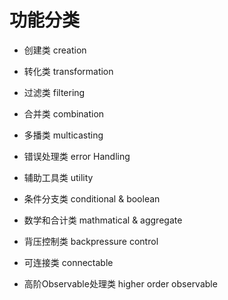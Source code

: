 # 功能分类

* 创建类 creation
* 转化类 transformation
* 过滤类 filtering
* 合并类 combination
* 多播类 multicasting
* 错误处理类 error Handling
* 辅助工具类 utility
* 条件分支类 conditional & boolean
* 数学和合计类 mathmatical & aggregate

* 背压控制类 backpressure control
* 可连接类 connectable
* 高阶Observable处理类 higher order observable

